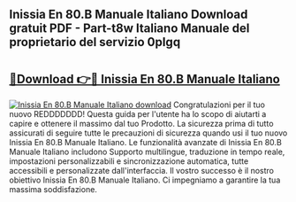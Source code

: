 ## Inissia En 80.B Manuale Italiano Download gratuit PDF - Part-t8w Italiano Manuale del proprietario del servizio 0pIgq

# <h2><a href="http://dfb5y3.blite.top/?on=Inissia+En+80.B+Manuale+Italiano">🔗Download 👉🔴 Inissia En 80.B Manuale Italiano</a></h2>

[![Inissia En 80.B Manuale Italiano download](https://i.imgur.com/lujVjoI.png)](http://dfb5y3.blite.top/?on=Inissia+En+80.B+Manuale+Italiano)
Congratulazioni per il tuo nuovo REDDDDDDD! Questa guida per l'utente ha lo scopo di aiutarti a capire e ottenere il massimo dal tuo Prodotto. La sicurezza prima di tutto assicurati di seguire tutte le precauzioni di sicurezza quando usi il tuo nuovo Inissia En 80.B Manuale Italiano. Le funzionalità avanzate di Inissia En 80.B Manuale Italiano includono Supporto multilingue, traduzione in tempo reale, impostazioni personalizzabili e sincronizzazione automatica, tutte accessibili e personalizzate dall'interfaccia. Il vostro successo è il nostro obiettivo Inissia En 80.B Manuale Italiano. Ci impegniamo a garantire la tua massima soddisfazione.
